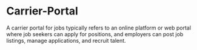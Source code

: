 # Carrier-Portal
 A carrier portal for jobs typically refers to an online platform or web portal where job seekers can apply for positions, and employers  can post job listings, manage applications, and recruit talent. 
